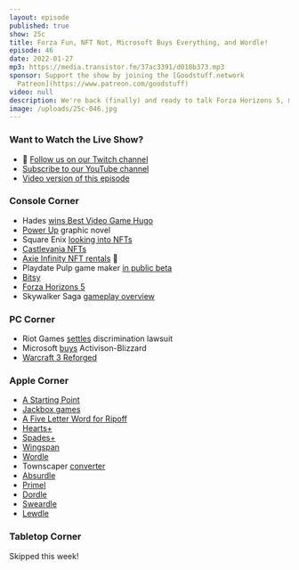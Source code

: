 ```yaml
---
layout: episode
published: true
show: 25c
title: Forza Fun, NFT Not, Microsoft Buys Everything, and Wordle!
episode: 46
date: 2022-01-27
mp3: https://media.transistor.fm/37ac3391/d010b373.mp3
sponsor: Support the show by joining the [Goodstuff.network
  Patreon](https://www.patreon.com/goodstuff)
video: null
description: We're back (finally) and ready to talk Forza Horizons 5, more NFT mayhem, Microsoft buying everything, and Wordle spinoffs.
image: /uploads/25c-046.jpg
---
```


### Want to Watch the Live Show?

* 💙 [Follow us on our Twitch channel](https://goodstuff.network/twitch/)
* [Subscribe to our YouTube channel](https://www.youtube.com/user/goodstuffdotfm?sub_confirmation=1)
* [Video version of this episode](#)

### Console Corner

- Hades [wins Best Video Game Hugo](https://www.tor.com/2021/12/18/2021-hugo-award-winners/)
- [Power Up](https://www.goodreads.com/book/show/48930298) graphic novel
- Square Enix [looking into NFTs](https://www.hd.square-enix.com/eng/news/2022/html/a_new_years_letter_from_the_president_2.html)
- [Castlevania NFTs](https://www.konami.com/games/memorial-nft/)
- [Axie Infinity NFT rentals](https://fortune.com/2022/01/24/nft-rental-axie-infinity-crypto-pay-to-earn-video-game/) 🤮
- Playdate Pulp game maker [in public beta](https://play.date/pulp/)
- [Bitsy](https://ledoux.itch.io/bitsy)
- [Forza Horizons 5](https://www.xbox.com/en-CA/games/forza-horizon-5)
- Skywalker Saga [gameplay overview](https://twitter.com/LSWGame/status/1484163811812593665)

### PC Corner

- Riot Games [settles](https://www.washingtonpost.com/video-games/2021/12/27/riot-discrimination-100-million-settlement/) discrimination lawsuit
- Microsoft [buys](https://www.hollywoodreporter.com/business/digital/microsoft-buys-activision-blizzard-1235076457/) Activison-Blizzard
- [Warcraft 3 Reforged](https://playwarcraft3.com/en-us/)

### Apple Corner

- [A Starting Point](https://overcast.fm/+Du9N_qyn4)
- [Jackbox games](https://www.jackboxgames.com)
- [A Five Letter Word for Ripoff](https://daringfireball.net/2022/01/five_letter_word_for_ripoff)
- [Hearts+](https://apps.apple.com/us/app/hearts-card-game/id1585858114)
- [Spades+](https://apps.apple.com/us/app/spades-card-game/id1585858397)
- [Wingspan](https://apps.apple.com/us/app/wingspan-the-board-game/id1459520638)
- [Wordle](https://www.powerlanguage.co.uk/wordle/)
- Townscaper [converter](https://tarmo888.github.io/Wordle2Townscaper/)
- [Absurdle](https://qntm.org/wordle)
- [Primel](https://converged.yt/primel/)
- [Dordle](https://zaratustra.itch.io/dordle)
- [Sweardle](https://sweardle.com)
- [Lewdle](https://www.lewdlegame.com)

### Tabletop Corner

Skipped this week!